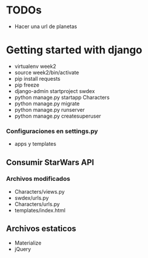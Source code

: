 # TODOs
- Hacer una url de planetas

# Getting started with django

- virtualenv week2
- source week2/bin/activate
- pip install requests
- pip freeze 
- django-admin startproject swdex
- python manage.py startapp Characters
- python manage.py migrate
- python manage.py runserver
- python manage.py createsuperuser


### Configuraciones en settings.py
- apps y templates

## Consumir StarWars API
### Archivos modificados

- Characters/views.py
- swdex/urls.py
- Characters/urls.py
- templates/index.html

## Archivos estaticos
- Materialize
- jQuery
